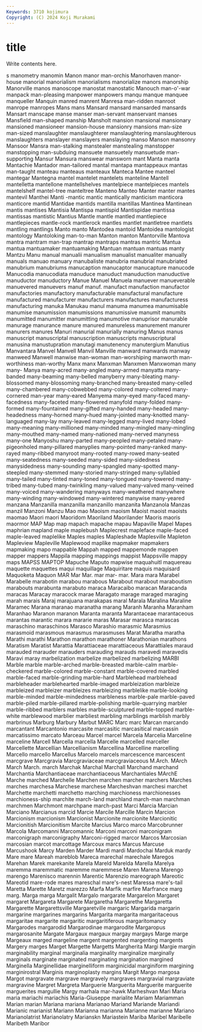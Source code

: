 ```yaml
---
Keywords: 3710 kojimura
Copyright: (C) 2024 Koji Murakami
---
```


# title

Write contents here.



s
manometry manomin Manon manor man-orchis Manorhaven manor-house manorial manorialism manorialisms
manorialize manors manorship Manorville manos manoscope manostat manostatic Manouch man-o'-war
manpack man-pleasing manpower manpowers manqu manque manquee manqueller Manquin manred
manrent Manresa man-ridden manroot manrope manropes Mans mans Mansard mansard
mansarded mansards Mansart manscape manse manser man-servant manservant manses Mansfield
man-shaped manship Mansholt mansion mansional mansionary mansioned mansioneer mansion-house mansionry
mansions man-size man-sized manslaughter manslaughterer manslaughtering manslaughterous manslaughters manslayer manslayers
manslaying manso Manson mansonry Mansoor Mansra man-stalking manstealer manstealing manstopper
manstopping man-subduing mansuete mansuetely mansuetude man-supporting Mansur Mansura manswear mansworn
mant Manta manta Mantachie Mantador man-tailored mantal mantapa mantappeaux mantas
man-taught manteau manteaus manteaux Manteca Mantee manteel mantegar Mantegna mantel
mantelet mantelets manteline Mantell mantelletta mantellone mantellshelves mantelpiece mantelpieces mantels
mantelshelf mantel-tree manteltree Manteno Manteo Manter manter mantes mantevil Manthei
Manti -mantic mantic mantically manticism manticora manticore mantid Mantidae mantids
mantilla mantillas Mantinea Mantinean mantis mantises Mantisia Mantispa mantispid Mantispidae
mantissa mantissas mantistic Mantius Mantle mantle mantled mantlepiece mantlepieces mantle-rock
mantlerock mantles mantlet mantletree mantlets mantling mantlings Manto manto Mantodea
mantoid Mantoidea mantologist mantology Mantoloking man-to-man Manton manton Mantorville Mantova
mantra mantram man-trap mantrap mantraps mantras mantric Mantua mantua mantuamaker
mantuamaking Mantuan mantuan mantuas manty Mantzu Manu manual manualii manualism
manualist manualiter manually manuals manuao manuary manubaliste manubria manubrial manubriated
manubrium manubriums manucaption manucaptor manucapture manucode Manucodia manucodiata manuduce manuduct
manuduction manuductive manuductor manuductory Manue Manuel Manuela manuever manueverable manuevered
manuevers manuf manuf. manufact manufaction manufactor manufactories manufactory manufacturable manufactural
manufacture manufactured manufacturer manufacturers manufactures manufacturess manufacturing manuka Manukau manul
manuma manumea manumisable manumise manumission manumissions manumissive manumit manumits manumitted
manumitter manumitting manumotive manuprisor manurable manurage manurance manure manured manureless
manurement manurer manurers manures Manuri manurial manurially manuring Manus manus
manuscript manuscriptal manuscription manuscripts manuscriptural manusina manustupration manutagi manutenency manutergium
Manutius Manvantara Manvel Manvell Manvil Manville manward manwards manway manweed
Manwell manwise man-woman man-worshiping manworth man-worthiness man-worthy Manx manx Manxman
Manxmen Manxwoman many many- Manya many-acred many-angled many-armed manyatta many-banded
many-beaming many-belled manyberry many-bleating many-blossomed many-blossoming many-branched many-breasted many-celled many-chambered
many-cobwebbed many-colored many-coltered many-cornered man-year many-eared Manyema many-eyed many-faced many-facedness
many-faceted many-flowered manyfold many-folded many-formed many-fountained many-gifted many-handed many-headed many-headedness
many-horned many-hued many-jointed many-knotted many-languaged many-lay many-leaved many-legged many-lived many-lobed
many-meaning many-millioned many-minded many-mingled many-mingling many-mouthed many-named many-nationed many-nerved manyness
many-one Manyoshu many-parted many-peopled many-petaled many-pigeonholed many-pillared manyplies many-pointed many-ranked
many-rayed many-ribbed manyroot many-rooted many-rowed many-seated many-seatedness many-seeded many-sided many-sidedness
manysidedness many-sounding many-spangled many-spotted many-steepled many-stemmed many-storied many-stringed many-syllabled many-tailed
many-tinted many-toned many-tongued many-towered many-tribed many-tubed many-twinkling many-valued many-valved many-veined
many-voiced many-wandering manyways many-weathered manywhere many-winding many-windowed many-wintered manywise many-yeared
manzana Manzanilla manzanilla manzanillo manzanita Manzanola Manzas manzil Manzoni Manzu
Mao mao Maoism maoism Maoist maoist maoists maomao Maori maori
Maoridom Maoriland Maorilander Maoris maoris maormor MAP Map map mapach
mapache mapau Mapaville Mapel Mapes maphrian mapland maple maplebush Maplecrest
mapleface maple-faced maple-leaved maplelike Maples maples Mapleshade Maplesville Mapleton Mapleview
Mapleville Maplewood maplike mapmaker mapmakers mapmaking mapo mappable Mappah mapped
mappemonde mappen mapper mappers Mappila mapping mappings mappist Mappsville mappy
maps MAPSS MAPTOP Mapuche Maputo mapwise maquahuitl maquereau maquette maquettes
maqui maquillage Maquiritare maquis maquisard Maquoketa Maquon MAR Mar Mar.
mar mar- mar. Mara mara Marabel Marabelle marabotin marabou marabous
Marabout marabout maraboutism marabouts marabunta marabuto maraca Maracaibo maracan Maracanda
maracas Maracay maracock marae Maragato marage maraged maraging marah marais
Maraj marajuana marakapas maral Marala Maralina Maraline Maramec Marana maranao
maranatha marang Maranh Maranha Maranham Maranhao Maranon maranon Maranta maranta
Marantaceae marantaceous marantas marantic marara mararie maras Marasar marasca marascas
maraschino maraschinos Marasco Marashio marasmic Marasmius marasmoid marasmous marasmus marasmuses
Marat Maratha maratha Marathi marathi Marathon marathon marathoner Marathonian marathons
Maratism Maratist Marattia Marattiaceae marattiaceous Marattiales maraud marauded marauder marauders
marauding marauds maravedi maravedis Maravi maray marbelization marbelize marbelized marbelizing
MARBI Marble marble marble-arched marble-breasted marble-calm marble-checkered marble-colored marble-constant marble-covered
marbled marble-faced marble-grinding marble-hard Marblehead marblehead marbleheader marblehearted marble-imaged marbleization
marbleize marbleized marbleizer marbleizes marbleizing marblelike marble-looking marble-minded marble-mindedness marbleness
marble-pale marble-paved marble-piled marble-pillared marble-polishing marble-quarrying marbler marble-ribbed marblers marbles
marble-sculptured marble-topped marble-white marblewood marblier marbliest marbling marblings marblish marbly
marbrinus Marburg Marbury Marbut MARC Marc marc Marcan marcando marcantant
Marcantonio marcasite marcasitic marcasitical marcassin marcatissimo marcato Marceau Marcel marcel
Marcela Marcelia Marceline marceline Marcell Marcella marcella Marcelle marcelled marceller
Marcellette Marcellian Marcellianism Marcellina Marcelline marcelling Marcello marcello Marcellus Marcelo
marcels marcescence marcescent marcgrave Marcgravia Marcgraviaceae marcgraviaceous M.Arch. MArch March
March. march Marchak Marchal Marchall Marchand marchand Marchantia Marchantiaceae marchantiaceous
Marchantiales MArchE Marche marched Marchelle Marchen marchen marcher marchers Marches
marches marchesa Marchese marchese Marcheshvan marchesi marchet Marchette marchetti marchetto
marching marchioness marchionesses marchioness-ship marchite march-land marchland march-man marchman marchmen
Marchmont marchpane march-past Marci Marcia Marcian Marciano Marcianus marcid Marcie
Marcile Marcille Marcin Marcion Marcionism marcionism Marcionist Marcionite marcionite Marcionitic
Marcionitish Marcionitism Marcite Marcius Marco marco Marcobrunner Marcola Marcomanni Marcomannic
Marconi marconi marconigram marconigraph marconigraphy Marconi-rigged marcor Marcos Marcosian marcosian
marcot marcottage Marcoux marcs Marcus Marcuse Marcushook Marcy Marden Marder
Mardi mardi Mardochai Marduk mardy Mare mare Mareah mareblob Mareca
marechal marechale Maregos Marehan Marek marekanite Marela Mareld Marelda Marella
Marelya maremma maremmatic maremme maremmese Maren Marena Marengo marengo Marenisco
marennin Marentic Marenzio mareograph Mareotic Mareotid mare-rode mares mareschal mare's-nest
Maressa mare's-tail Maretta Marette Maretz marezzo Marfa Marfik marfire Marfrance
marg marg. Marga marga Margalit Margalo margarate Margarelon Margaret margaret
Margareta Margarete Margaretha Margarethe Margaretta Margarette Margarettsville Margaretville margaric Margarida
margarin margarine margarines margarins Margarita margarita margaritaceous margaritae margarite margaritic
margaritiferous margaritomancy Margarodes margarodid Margarodinae margarodite Margaropus margarosanite Margate Margaux
margaux margay margays Marge marge Margeaux marged margeline margent margented
margenting margents Margery marges Marget Margette Margetts Margherita Margi Margie
margin marginability marginal marginalia marginality marginalize marginally marginals marginate marginated
marginating margination margined Marginella Marginellidae marginelliform marginicidal marginiform margining marginirostral
Marginis marginoplasty margins Margit Margo margosa Margot margravate margrave margravely
margraves margravial margraviate margravine Margret Margreta Marguerie Marguerita Marguerite marguerite
marguerites margullie Margy marhala mar-hawk Marheshvan Mari Maria maria mariachi
mariachis Maria-Giuseppe marialite Mariam Mariamman Marian marian Mariana mariana Marianao
Mariand Mariande Mariandi Marianic marianist Mariann Marianna marianna Marianne marianne
Mariano Marianolatrist Marianolatry Marianskn Mariastein Mariba Maribel Maribelle Maribeth Maribor

